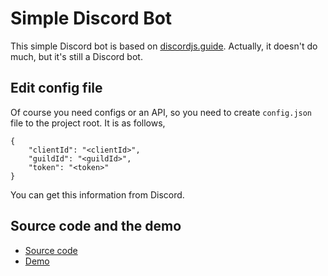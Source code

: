 # Simple Discord Bot

This simple Discord bot is based on [discordjs.guide](https://discordjs.guide/#before-you-begin). Actually, it doesn't do much, but it's still a Discord bot.

## Edit config file

Of course you need configs or an API, so you need to create `config.json` file to the project root. It is as follows,

```
{
    "clientId": "<clientId>",
    "guildId": "<guildId>",
    "token": "<token>"   
}
```

You can get this information from Discord.

## Source code and the demo 
- [Source code](https://github.com/n00bsaiboth/discord-bot)
- [Demo](https://discord.com/invite/4X9hDCG6A4)
